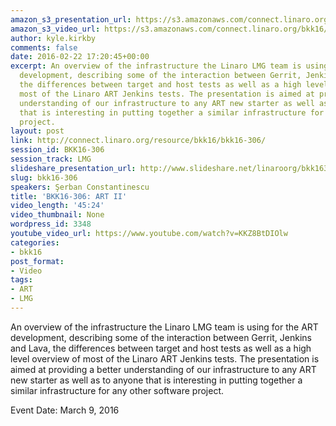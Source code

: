 ```yaml
---
amazon_s3_presentation_url: https://s3.amazonaws.com/connect.linaro.org/bkk16/Presentations/Wednesday/BKK16-306.pdf
amazon_s3_video_url: https://s3.amazonaws.com/connect.linaro.org/bkk16/Videos/Wednesday/BKK16-306%20ART%20II.mp4
author: kyle.kirkby
comments: false
date: 2016-02-22 17:20:45+00:00
excerpt: An overview of the infrastructure the Linaro LMG team is using for the ART
  development, describing some of the interaction between Gerrit, Jenkins and Lava,
  the differences between target and host tests as well as a high level overview of
  most of the Linaro ART Jenkins tests. The presentation is aimed at providing a better
  understanding of our infrastructure to any ART new starter as well as to anyone
  that is interesting in putting together a similar infrastructure for any other software
  project.
layout: post
link: http://connect.linaro.org/resource/bkk16/bkk16-306/
session_id: BKK16-306
session_track: LMG
slideshare_presentation_url: http://www.slideshare.net/linaroorg/bkk16306-art-ii
slug: bkk16-306
speakers: Şerban Constantinescu
title: 'BKK16-306: ART II'
video_length: '45:24'
video_thumbnail: None
wordpress_id: 3348
youtube_video_url: https://www.youtube.com/watch?v=KKZ8BtDIOlw
categories:
- bkk16
post_format:
- Video
tags:
- ART
- LMG
---
```


An overview of the infrastructure the Linaro LMG team is using for the ART development, describing some of the interaction between Gerrit, Jenkins and Lava, the differences between target and host tests as well as a high level overview of most of the Linaro ART Jenkins tests. The presentation is aimed at providing a better understanding of our infrastructure to any ART new starter as well as to anyone that is interesting in putting together a similar infrastructure for any other software project.

Event Date: March 9, 2016
